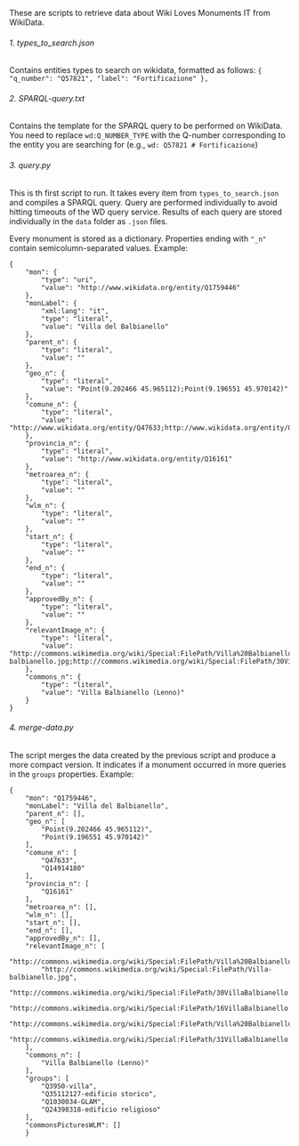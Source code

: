 These are scripts to retrieve data about Wiki Loves Monuments IT from WikiData.

###### 1. types_to_search.json
Contains entities types to search on wikidata, formatted as follows: `{ "q_number": "Q57821", "label": "Fortificazione" },`

###### 2. SPARQL-query.txt
Contains the template for the SPARQL query to be performed on WikiData. You need to replace `wd:Q_NUMBER_TYPE` with the Q-number corresponding to the entity you are searching for (e.g., `wd: Q57821 # Fortificazione`)

###### 3. query.py
This is th first script to run. It takes every item from `types_to_search.json` and compiles a SPARQL query. Query are performed individually to avoid hitting timeouts of the WD query service. Results of each query are stored individually in the `data` folder as `.json` files.

Every monument is stored as a dictionary. Properties ending with `"_n"` contain semicolumn-separated values. Example:
````
{
    "mon": {
        "type": "uri",
        "value": "http://www.wikidata.org/entity/Q1759446"
    },
    "monLabel": {
        "xml:lang": "it",
        "type": "literal",
        "value": "Villa del Balbianello"
    },
    "parent_n": {
        "type": "literal",
        "value": ""
    },
    "geo_n": {
        "type": "literal",
        "value": "Point(9.202466 45.965112);Point(9.196551 45.970142)"
    },
    "comune_n": {
        "type": "literal",
        "value": "http://www.wikidata.org/entity/Q47633;http://www.wikidata.org/entity/Q14914180"
    },
    "provincia_n": {
        "type": "literal",
        "value": "http://www.wikidata.org/entity/Q16161"
    },
    "metroarea_n": {
        "type": "literal",
        "value": ""
    },
    "wlm_n": {
        "type": "literal",
        "value": ""
    },
    "start_n": {
        "type": "literal",
        "value": ""
    },
    "end_n": {
        "type": "literal",
        "value": ""
    },
    "approvedBy_n": {
        "type": "literal",
        "value": ""
    },
    "relevantImage_n": {
        "type": "literal",
        "value": "http://commons.wikimedia.org/wiki/Special:FilePath/Villa%20Balbianello%20a%20Lenno.jpg;http://commons.wikimedia.org/wiki/Special:FilePath/Villa-balbianello.jpg;http://commons.wikimedia.org/wiki/Special:FilePath/30VillaBalbianello.jpg;http://commons.wikimedia.org/wiki/Special:FilePath/16VillaBalbianello.jpg;http://commons.wikimedia.org/wiki/Special:FilePath/Villa%20Balbianello%203674.jpg;http://commons.wikimedia.org/wiki/Special:FilePath/31VillaBalbianello.jpg"
    },
    "commons_n": {
        "type": "literal",
        "value": "Villa Balbianello (Lenno)"
    }
}
````

###### 4. merge-data.py
The script merges the data created by the previous script and produce a more compact version. It indicates if a monument occurred in more queries in the `groups` properties. Example:
````
{
    "mon": "Q1759446",
    "monLabel": "Villa del Balbianello",
    "parent_n": [],
    "geo_n": [
        "Point(9.202466 45.965112)",
        "Point(9.196551 45.970142)"
    ],
    "comune_n": [
        "Q47633",
        "Q14914180"
    ],
    "provincia_n": [
        "Q16161"
    ],
    "metroarea_n": [],
    "wlm_n": [],
    "start_n": [],
    "end_n": [],
    "approvedBy_n": [],
    "relevantImage_n": [
        "http://commons.wikimedia.org/wiki/Special:FilePath/Villa%20Balbianello%20a%20Lenno.jpg",
        "http://commons.wikimedia.org/wiki/Special:FilePath/Villa-balbianello.jpg",
        "http://commons.wikimedia.org/wiki/Special:FilePath/30VillaBalbianello.jpg",
        "http://commons.wikimedia.org/wiki/Special:FilePath/16VillaBalbianello.jpg",
        "http://commons.wikimedia.org/wiki/Special:FilePath/Villa%20Balbianello%203674.jpg",
        "http://commons.wikimedia.org/wiki/Special:FilePath/31VillaBalbianello.jpg"
    ],
    "commons_n": [
        "Villa Balbianello (Lenno)"
    ],
    "groups": [
        "Q3950-villa",
        "Q35112127-edificio storico",
        "Q1030034-GLAM",
        "Q24398318-edificio religioso"
    ],
    "commonsPicturesWLM": []
    }
````